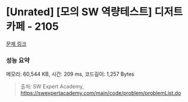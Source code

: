# [Unrated] [모의 SW 역량테스트] 디저트 카페 - 2105 

[문제 링크](https://swexpertacademy.com/main/code/problem/problemDetail.do?contestProbId=AV5VwAr6APYDFAWu) 

### 성능 요약

메모리: 60,544 KB, 시간: 209 ms, 코드길이: 1,257 Bytes



> 출처: SW Expert Academy, https://swexpertacademy.com/main/code/problem/problemList.do